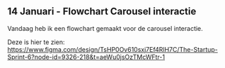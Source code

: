 ## 14 Januari - Flowchart Carousel interactie

Vandaag heb ik een flowchart gemaakt voor de carousel interactie.

Deze is hier te zien:  
https://www.figma.com/design/TsHP0Ov610sxj7Ef4RlH7C/The-Startup-Sprint-6?node-id=9326-218&t=aeWu0jsOzTMcWFtr-1